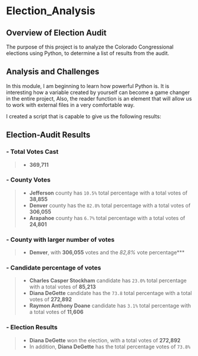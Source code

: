 # Election_Analysis


## Overview of Election Audit
 
The purpose of this project is to analyze the Colorado Congressional elections using Python, to determine a list of results from the audit. 

## Analysis and Challenges

In this module, I am beginning to learn how powerful Python is. It is interesting how a variable created by yourself can become a game changer in the entire project, Also, the reader function is an element that will allow us to work with external files in a very comfortable way.

I created a script that is capable to give us the following results:

## Election-Audit Results

### - Total Votes Cast

> - **369,711**

### - County Votes
    
> - **Jefferson** county has `10.5%` total percentage with a total votes of **38,855**
> - **Denver** county has the `82.8%` total percentage with a total votes of **306,055**
> - **Arapahoe** county has `6.7%` total percentage with a total votes of **24,801**

### - County with larger number of votes

> - **Denver**, with **306,055** votes and the *82,8%* vote percentage***

### - Candidate percentage of votes

> - **Charles Casper Stockham** candidate has `23.0%` total percentage with a total votes of **85,213**
> - **Diana DeGette** candidate has the `73.8` total percentage with a total votes of **272,892**
> - **Raymon Anthony Doane** candidate has `3.1%` total percentage with a total votes of **11,606**

### - Election Results

> - **Diana DeGette** won the election, with a total votes of **272,892**
> - In addition, **Diana DeGette** has the total percentage votes of `73.8%`  
